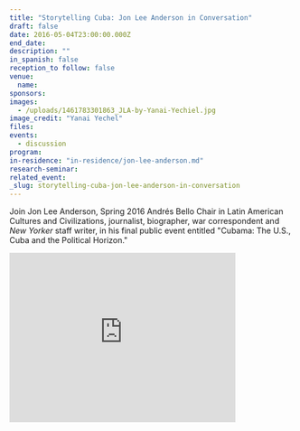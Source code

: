 ```yaml
---
title: "Storytelling Cuba: Jon Lee Anderson in Conversation"
draft: false
date: 2016-05-04T23:00:00.000Z
end_date:
description: ""
in_spanish: false
reception_to follow: false
venue:
  name:
sponsors:
images:
  - /uploads/1461783301863_JLA-by-Yanai-Yechiel.jpg
image_credit: "Yanai Yechel"
files:
events:
  - discussion
program:
in-residence: "in-residence/jon-lee-anderson.md"
research-seminar:
related_event:
_slug: storytelling-cuba-jon-lee-anderson-in-conversation
---
```


Join Jon Lee Anderson, Spring 2016 Andrés Bello Chair in Latin American Cultures and Civilizations, journalist, biographer, war correspondent and _New Yorker_ staff writer, in his final public event entitled "Cubama: The U.S., Cuba and the Political Horizon."

<iframe id="kaltura_player" src="https://cdnapisec.kaltura.com/p/1674401/sp/167440100/embedIframeJs/uiconf_id/23435151/partner_id/1674401?iframeembed=true&amp;playerId=kaltura_player&amp;entry_id=1_llxuj242&amp;flashvars[akamaiHD.loadingPolicy]=preInitialize&amp;flashvars[akamaiHD.asyncInit]=true&amp;flashvars[twoPhaseManifest]=true&amp;flashvars[streamerType]=hdnetworkmanifest&amp;flashvars[localizationCode]=en&amp;flashvars[leadWithHTML5]=true&amp;flashvars[sideBarContainer.plugin]=true&amp;flashvars[sideBarContainer.position]=left&amp;flashvars[sideBarContainer.clickToClose]=true&amp;flashvars[chapters.plugin]=true&amp;flashvars[chapters.layout]=vertical&amp;flashvars[chapters.thumbnailRotator]=false&amp;flashvars[streamSelector.plugin]=true&amp;flashvars[EmbedPlayer.SpinnerTarget]=videoHolder&amp;flashvars[dualScreen.plugin]=true&amp;flashvars[LeadWithHLSOnFlash]=true&amp;&amp;wid=1_l584dgq7" width="400" height="300" allowfullscreen="" webkitallowfullscreen="" mozallowfullscreen="" frameborder="0"></iframe>

